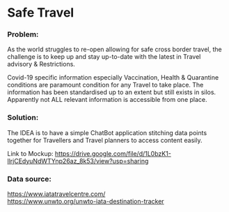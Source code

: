 # Safe Travel

### Problem:
As the world struggles to re-open allowing for safe cross border travel, the challenge is to keep up and stay up-to-date with the latest in Travel advisory & Restrictions.

Covid-19 specific information especially Vaccination, Health & Quarantine conditions are paramount condition for any Travel to take place. The information has been standardised up to an extent but still exists in silos. Apparently not ALL relevant information is accessible from one place.

### Solution:
The IDEA is to have a simple ChatBot application stitching data points together for Travellers and Travel planners to access content easily.

Link to Mockup: https://drive.google.com/file/d/1L0bzK1-llrjCEdyuNdWTYnp26az_8k53/view?usp=sharing

### Data source:
https://www.iatatravelcentre.com/   
https://www.unwto.org/unwto-iata-destination-tracker
